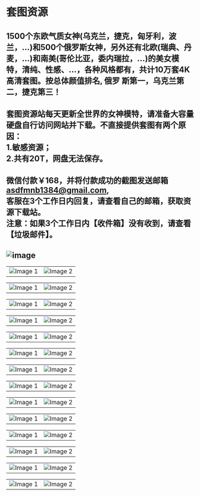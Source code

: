 # 套图资源
1500个东欧气质女神(乌克兰，捷克，匈牙利，波兰，...)和500个俄罗斯女神，另外还有北欧(瑞典、丹
麦，...)和南美(哥伦比亚，委内瑞拉，...)的美女模特，清纯、性感、...，各种风格都有，共计10万套4K高清套图。按总体颜值排名, 俄罗
斯第一，乌克兰第二，捷克第三！<br>
-----------------------------------------------------------------------------------
套图资源站每天更新全世界的女神模特，请准备大容量硬盘自行访问网站并下载。不直接提供套图有两个原因：<br>
1.敏感资源；<br>
2.共有20T，网盘无法保存。<br>
-----------------------------------------------------------------------------------
微信付款￥168，并将付款成功的截图发送邮箱<br>
asdfmnb1384@gmail.com,<br>
客服在3个工作日内回复，请查看自己的邮箱，获取资源下载站。<br>
注意：如果3个工作日内【收件箱】没有收到，请查看【垃圾邮件】。
-----------------------------------------------------------------------------------
![image](https://github.com/anny106/ighost/blob/main/ImagesFolder/00000a2.jpg)
-----------------------------------------------------------------------------------
<table>
  <tr>
    <td><img src="https://github.com/anny106/ighost/blob/main/ImagesFolder/000001.jpg" alt="Image 1"></td>
    <td><img src="https://github.com/anny106/ighost/blob/main/ImagesFolder/000002.jpg" alt="Image 2"></td>
  </tr>
</table>
<table>
  <tr>
    <td><img src="https://github.com/anny106/ighost/blob/main/ImagesFolder/000003.jpg" alt="Image 1"></td>
    <td><img src="https://github.com/anny106/ighost/blob/main/ImagesFolder/000004.jpg" alt="Image 2"></td>
  </tr>
</table>
<table>
  <tr>
    <td><img src="https://github.com/anny106/ighost/blob/main/ImagesFolder/000005.jpg" alt="Image 1"></td>
    <td><img src="https://github.com/anny106/ighost/blob/main/ImagesFolder/000006.jpg" alt="Image 2"></td>
  </tr>
</table>
<table>
  <tr>
    <td><img src="https://github.com/anny106/ighost/blob/main/ImagesFolder/000007.jpg" alt="Image 1"></td>
    <td><img src="https://github.com/anny106/ighost/blob/main/ImagesFolder/000008.jpg" alt="Image 2"></td>
  </tr>
</table>
<table>
  <tr>
    <td><img src="https://github.com/anny106/ighost/blob/main/ImagesFolder/000009.jpg" alt="Image 1"></td>
    <td><img src="https://github.com/anny106/ighost/blob/main/ImagesFolder/0000010.jpg" alt="Image 2"></td>
  </tr>
</table>
<table>
  <tr>
    <td><img src="https://github.com/anny106/ighost/blob/main/ImagesFolder/0000011.jpg" alt="Image 1"></td>
    <td><img src="https://github.com/anny106/ighost/blob/main/ImagesFolder/0000012.JPG" alt="Image 2"></td>
  </tr>
</table>
<table>
  <tr>
    <td><img src="https://github.com/anny106/ighost/blob/main/ImagesFolder/0000013.jpg" alt="Image 1"></td>
    <td><img src="https://github.com/anny106/ighost/blob/main/ImagesFolder/0000014.jpg" alt="Image 2"></td>
  </tr>
</table>
<table>
  <tr>
    <td><img src="https://github.com/anny106/ighost/blob/main/ImagesFolder/0000015.jpg" alt="Image 1"></td>
    <td><img src="https://github.com/anny106/ighost/blob/main/ImagesFolder/0000016.jpg" alt="Image 2"></td>
  </tr>
</table>
<table>
  <tr>
    <td><img src="https://github.com/anny106/ighost/blob/main/ImagesFolder/0000017.jpg" alt="Image 1"></td>
    <td><img src="https://github.com/anny106/ighost/blob/main/ImagesFolder/0000018.jpg" alt="Image 2"></td>
  </tr>
</table>
<table>
  <tr>
    <td><img src="https://github.com/anny106/ighost/blob/main/ImagesFolder/0000019.jpg" alt="Image 1"></td>
    <td><img src="https://github.com/anny106/ighost/blob/main/ImagesFolder/0000020.jpg" alt="Image 2"></td>
  </tr>
</table>
<table>
  <tr>
    <td><img src="https://github.com/anny106/ighost/blob/main/ImagesFolder/0000021.jpg" alt="Image 1"></td>
    <td><img src="https://github.com/anny106/ighost/blob/main/ImagesFolder/0000022.jpg" alt="Image 2"></td>
  </tr>
</table>
<table>
  <tr>
    <td><img src="https://github.com/anny106/ighost/blob/main/ImagesFolder/0000023.jpg" alt="Image 1"></td>
    <td><img src="https://github.com/anny106/ighost/blob/main/ImagesFolder/0000024.jpg" alt="Image 2"></td>
  </tr>
</table>
<table>
  <tr>
    <td><img src="https://github.com/anny106/ighost/blob/main/ImagesFolder/0000025.jpg" alt="Image 1"></td>
    <td><img src="https://github.com/anny106/ighost/blob/main/ImagesFolder/0000026.jpg" alt="Image 2"></td>
  </tr>
</table>
<table>
  <tr>
    <td><img src="https://github.com/anny106/ighost/blob/main/ImagesFolder/0000027.jpg" alt="Image 1"></td>
    <td><img src="https://github.com/anny106/ighost/blob/main/ImagesFolder/0000028.jpg" alt="Image 2"></td>
  </tr>
</table>













